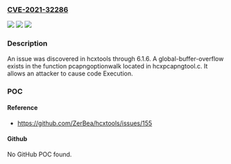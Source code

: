 ### [CVE-2021-32286](https://cve.mitre.org/cgi-bin/cvename.cgi?name=CVE-2021-32286)
![](https://img.shields.io/static/v1?label=Product&message=n%2Fa&color=blue)
![](https://img.shields.io/static/v1?label=Version&message=n%2Fa&color=blue)
![](https://img.shields.io/static/v1?label=Vulnerability&message=n%2Fa&color=brighgreen)

### Description

An issue was discovered in hcxtools through 6.1.6. A global-buffer-overflow exists in the function pcapngoptionwalk located in hcxpcapngtool.c. It allows an attacker to cause code Execution.

### POC

#### Reference
- https://github.com/ZerBea/hcxtools/issues/155

#### Github
No GitHub POC found.

